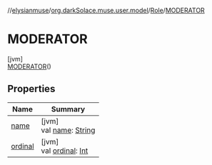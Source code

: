 //[elysianmuse](../../../../index.md)/[org.darkSolace.muse.user.model](../../index.md)/[Role](../index.md)/[MODERATOR](index.md)

# MODERATOR

[jvm]\
[MODERATOR](index.md)()

## Properties

| Name | Summary |
|---|---|
| [name](../../-user-tag/-a-r-t-i-s-t/index.md#-372974862%2FProperties%2F-1216412040) | [jvm]<br>val [name](../../-user-tag/-a-r-t-i-s-t/index.md#-372974862%2FProperties%2F-1216412040): [String](https://kotlinlang.org/api/latest/jvm/stdlib/kotlin/-string/index.html) |
| [ordinal](../../-user-tag/-a-r-t-i-s-t/index.md#-739389684%2FProperties%2F-1216412040) | [jvm]<br>val [ordinal](../../-user-tag/-a-r-t-i-s-t/index.md#-739389684%2FProperties%2F-1216412040): [Int](https://kotlinlang.org/api/latest/jvm/stdlib/kotlin/-int/index.html) |
